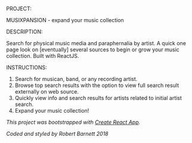 PROJECT:

MUSIXPANSION - expand your music collection

DESCRIPTION:

Search for physical music media and paraphernalia by artist. A quick one page look on [eventually] several sources to begin or grow your music collection. Built with ReactJS.

INSTRUCTIONS:

1. Search for musican, band, or any recording artist.
2. Browse top search results with the option to view full search result externally on web source.
3. Quickly view info and search results for artists related to initial artist search.
4. Expand your music collection!

*This project was bootstrapped with [Create React App](https://github.com/facebookincubator/create-react-app).*

*Coded and styled by Robert Barnett 2018*